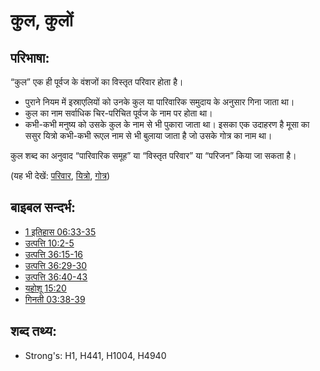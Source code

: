 # कुल, कुलों #

## परिभाषा: ##

“कुल” एक ही पूर्वज के वंशजों का विस्तृत परिवार होता है।

* पुराने नियम में इस्राएलियों को उनके कुल या पारिवारिक समुदाय के अनुसार गिना जाता था।
* कुल का नाम सर्वाधिक चिर-परिचित पूर्वज के नाम पर होता था।
* कभी-कभी मनुष्य को उसके कुल के नाम से भी पुकारा जाता था। इसका एक उदाहरण है मूसा का ससुर यित्रो कभी-कभी रूएल नाम से भी बुलाया जाता है जो उसके गोत्र का नाम था।

कुल शब्द का अनुवाद “पारिवारिक समूह” या “विस्तृत परिवार” या “परिजन” किया जा सकता है।

(यह भी देखें: [परिवार](../other/family.md), [यित्रो](../names/jethro.md), [गोत्र](../other/tribe.md))

## बाइबल सन्दर्भ: ##

* [1 इतिहास 06:33-35](rc://hi/tn/help/1ch/06/33)
* [उत्पत्ति 10:2-5](rc://hi/tn/help/gen/10/02)
* [उत्पत्ति 36:15-16](rc://hi/tn/help/gen/36/15)
* [उत्पत्ति 36:29-30](rc://hi/tn/help/gen/36/29)
* [उत्पत्ति 36:40-43](rc://hi/tn/help/gen/36/40)
* [यहोशू 15:20](rc://hi/tn/help/jos/15/20)
* [गिनती 03:38-39](rc://hi/tn/help/num/03/38)

## शब्द तथ्य: ##

* Strong's: H1, H441, H1004, H4940
